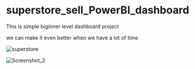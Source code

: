 # superstore_sell_PowerBI_dashboard

This is simple biginner level dashboard project 

we can make it even better when we have a lot of time

![superstore](https://github.com/rbnadageri33/superstore_sell_PowerBI_dashboard/assets/98470709/a5709f8c-dd2d-4f06-9ac4-b88f3ede55e4)


![Screenshot_2](https://github.com/rbnadageri33/superstore_sell_PowerBI_dashboard/assets/98470709/270aebfd-806d-40dd-89a9-9f7ef9a7d714)
